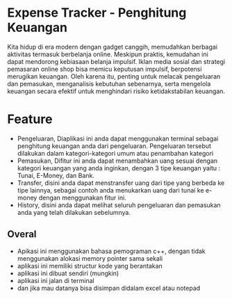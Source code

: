 # Expense Tracker - Penghitung Keuangan

Kita hidup di era modern dengan gadget canggih, memudahkan berbagai aktivitas termasuk berbelanja online. Meskipun praktis, kemudahan ini dapat mendorong kebiasaan belanja impulsif. Iklan media sosial dan strategi pemasaran online shop bisa memicu keputusan impulsif, berpotensi merugikan keuangan. Oleh karena itu, penting untuk melacak pengeluaran dan pemasukan, menganalisis kebutuhan sebenarnya, serta mengelola keuangan secara efektif untuk menghindari risiko ketidakstabilan keuangan.

# Feature 
 - Pengeluaran, Diaplikasi ini anda dapat menggunakan terminal sebagai penghitung keuangan anda dari pengeluaran. Pengeluaran tersebut dilakukan dalam kategori-kategori umum atau penambahan kategori
 - Pemasukan, Difitur ini anda dapat menambahkan uang sesuai dengan kategori keuangan yang anda inginkan, dengan 3 tipe keuangan yaitu : Tunai, E-Money, dan Bank.
 - Transfer, disini anda dapat menstransfer uang dari tipe yang berbeda ke tipe lainnya, sebagai contoh anda menukarkan uang dari tunai ke e-money dengan menggunakan fitur ini.
 - History, disini anda dapat melihat seluruh pengeluaran dan pemasukan anda yang telah dilakukan sebelumnya.

## Overal
- Apikasi ini menggunakan bahasa pemograman c++, dengan tidak menggunakan alokasi memory pointer sama sekali
- aplikasi ini memiliki structur kode yang berantakan
- aplikasi ini dibuat sendiri (mungkin)
- aplikasi ini jalan di terminal
- dan jika mau datanya bisa disimpan didalam excel atau notepad
